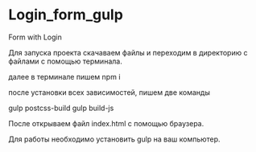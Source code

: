 # Login_form_gulp
Form with Login 

Для запуска проекта скачаваем файлы и переходим в директорию с файлами с помощью терминала.

далее в терминале пишем npm i 

после установки всех зависимостей, пишем две команды 

gulp postcss-build 
gulp build-js 

После открываем файл index.html с помощью браузера.

Для работы необходимо установить gulp на ваш компьютер.
